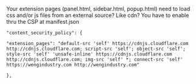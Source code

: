 
Your extension pages (panel.html, sidebar.html, popup.html) need to load css and/or js files from an external source? Like cdn? You have to enable thru the CSP at manifest.json

```
"content_security_policy": {

"extension_pages": "default-src 'self' https://cdnjs.cloudflare.com http://cdnjs.cloudflare.com; script-src 'self'; object-src 'self'; style-src 'self' 'unsafe-inline' https://cdnjs.cloudflare.com http://cdnjs.cloudflare.com; img-src 'self' *; connect-src 'self' https://wengindustry.com http://wengindustry.com"

},
```